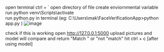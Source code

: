 open terminal ctrl + `
open directory of file 
create enviornmental variable 
run python venv\Scripts\activate   
run python.py in terminal (eg:  C:\Users\mak\FaceVerificationApp>python app.py )
![image](https://github.com/user-attachments/assets/b2276972-c2ea-4a84-b39d-4b437ae70815)

check if this is working 
open http://127.0.0.1:5000 
upload pictures and model will compare and return "Match " or "not "match"
hit ctrl + c [after using model]
